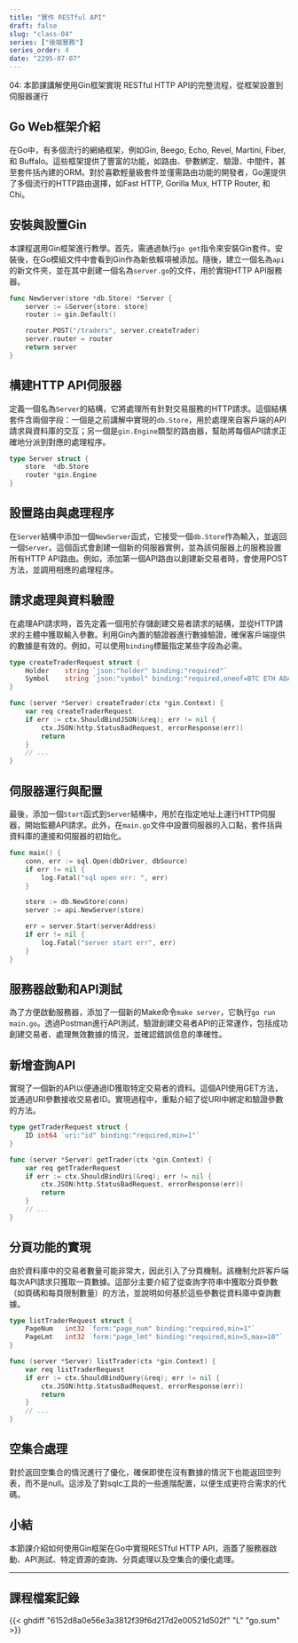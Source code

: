 ```yaml
---
title: "實作 RESTful API"
draft: false
slug: "class-04"
series: ["後端實務"]
series_order: 4
date: "2295-07-07"
---
```

04: 本節課講解使用Gin框架實現 RESTful HTTP API的完整流程，從框架設置到伺服器運行

## Go Web框架介紹
在Go中，有多個流行的網絡框架，例如Gin, Beego, Echo, Revel, Martini, Fiber, 和 Buffalo。這些框架提供了豐富的功能，如路由、參數綁定、驗證、中間件，甚至套件括內建的ORM。對於喜歡輕量級套件並僅需路由功能的開發者，Go還提供了多個流行的HTTP路由選擇，如Fast HTTP, Gorilla Mux, HTTP Router, 和 Chi。

## 安裝與設置Gin
本課程選用Gin框架進行教學。首先，需通過執行`go get`指令來安裝Gin套件。安裝後，在Go模組文件中會看到Gin作為新依賴項被添加。隨後，建立一個名為`api`的新文件夾，並在其中創建一個名為`server.go`的文件，用於實現HTTP API服務器。

```go
func NewServer(store *db.Store) *Server {
    server := &Server{store: store}
    router := gin.Default()

    router.POST("/traders", server.createTrader)
    server.router = router
    return server
}
```

## 構建HTTP API伺服器
定義一個名為`Server`的結構，它將處理所有針對交易服務的HTTP請求。這個結構套件含兩個字段：一個是之前講解中實現的`db.Store`，用於處理來自客戶端的API請求與資料庫的交互；另一個是`gin.Engine`類型的路由器，幫助將每個API請求正確地分派到對應的處理程序。

```go
type Server struct {
    store  *db.Store
    router *gin.Engine
}
```

## 設置路由與處理程序
在`Server`結構中添加一個`NewServer`函式，它接受一個`db.Store`作為輸入，並返回一個`Server`。這個函式會創建一個新的伺服器實例，並為該伺服器上的服務設置所有HTTP API路由。例如，添加第一個API路由以創建新交易者時，會使用POST方法，並調用相應的處理程序。

## 請求處理與資料驗證
在處理API請求時，首先定義一個用於存儲創建交易者請求的結構，並從HTTP請求的主體中獲取輸入參數。利用Gin內置的驗證器進行數據驗證，確保客戶端提供的數據是有效的。例如，可以使用`binding`標籤指定某些字段為必需。

```go
type createTraderRequest struct {
    Holder    string `json:"holder" binding:"required"`
    Symbol    string `json:"symbol" binding:"required,oneof=BTC ETH ADA"`
}

func (server *Server) createTrader(ctx *gin.Context) {
    var req createTraderRequest
    if err := ctx.ShouldBindJSON(&req); err != nil {
        ctx.JSON(http.StatusBadRequest, errorResponse(err))
        return
    }
    // ...
}
```

## 伺服器運行與配置
最後，添加一個`Start`函式到`Server`結構中，用於在指定地址上運行HTTP伺服器，開始監聽API請求。此外，在`main.go`文件中設置伺服器的入口點，套件括與資料庫的連接和伺服器的初始化。

```go
func main() {
    conn, err := sql.Open(dbDriver, dbSource)
    if err != nil {
        log.Fatal("sql open err: ", err)
    }

    store := db.NewStore(conn)
    server := api.NewServer(store)

    err = server.Start(serverAddress)
    if err != nil {
        log.Fatal("server start err", err)
    }
}
```

## 服務器啟動和API測試
為了方便啟動服務器，添加了一個新的Make命令`make server`，它執行`go run main.go`。透過Postman進行API測試，驗證創建交易者API的正常運作，包括成功創建交易者、處理無效數據的情況，並確認錯誤信息的準確性。

## 新增查詢API
實現了一個新的API以便通過ID獲取特定交易者的資料。這個API使用GET方法，並通過URI參數接收交易者ID。實現過程中，重點介紹了從URI中綁定和驗證參數的方法。

```go
type getTraderRequest struct {
    ID int64 `uri:"id" binding:"required,min=1"`
}

func (server *Server) getTrader(ctx *gin.Context) {
    var req getTraderRequest
    if err := ctx.ShouldBindUri(&req); err != nil {
        ctx.JSON(http.StatusBadRequest, errorResponse(err))
        return
    }
    // ...
}
```

## 分頁功能的實現
由於資料庫中的交易者數量可能非常大，因此引入了分頁機制。該機制允許客戶端每次API請求只獲取一頁數據。這部分主要介紹了從查詢字符串中獲取分頁參數（如頁碼和每頁限制數量）的方法，並說明如何基於這些參數從資料庫中查詢數據。

```go
type listTraderRequest struct {
    PageNum   int32 `form:"page_num" binding:"required,min=1"`
    PageLmt   int32 `form:"page_lmt" binding:"required,min=5,max=10"`
}

func (server *Server) listTrader(ctx *gin.Context) {
    var req listTraderRequest
    if err := ctx.ShouldBindQuery(&req); err != nil {
        ctx.JSON(http.StatusBadRequest, errorResponse(err))
        return
    }
    // ...
}
```

## 空集合處理
對於返回空集合的情況進行了優化，確保即使在沒有數據的情況下也能返回空列表，而不是null。這涉及了對sqlc工具的一些進階配置，以便生成更符合需求的代碼。

## 小結
本節課介紹如何使用Gin框架在Go中實現RESTful HTTP API，涵蓋了服務器啟動、API測試、特定資源的查詢、分頁處理以及空集合的優化處理。

---
## 課程檔案記錄
{{< ghdiff "6152d8a0e56e3a3812f39f6d217d2e00521d502f" "L" "go.sum" >}}
